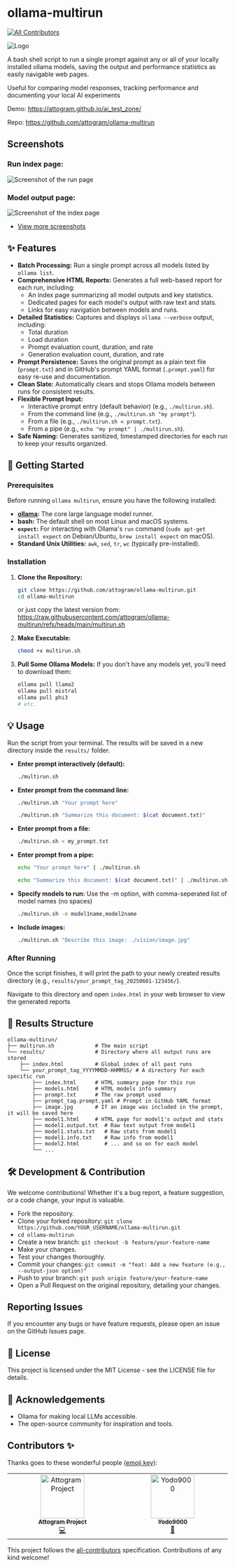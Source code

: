 # ollama-multirun
<!-- ALL-CONTRIBUTORS-BADGE:START - Do not remove or modify this section -->
[![All Contributors](https://img.shields.io/badge/all_contributors-2-orange.svg?style=flat-square)](#contributors-)
<!-- ALL-CONTRIBUTORS-BADGE:END -->

![Logo](docs/logo/logo-250.jpg)

A bash shell script to run a single prompt against any or all of your locally installed ollama models,
saving the output and performance statistics as easily navigable web pages.

Useful for comparing model responses, tracking performance
and documenting your local AI experiments

Demo: https://attogram.github.io/ai_test_zone/

Repo: https://github.com/attogram/ollama-multirun

## Screenshots

### Run index page:
![Screenshot of the run page](docs/screenshots/run.page.png)

### Model output page:
![Screenshot of the index page](docs/screenshots/model.page.png)

* [View more screenshots](docs/screenshots/README.md)


## ✨ Features

* **Batch Processing:** Run a single prompt across all models listed by `ollama list`.
* **Comprehensive HTML Reports:** Generates a full web-based report for each run, including:
    * An index page summarizing all model outputs and key statistics.
    * Dedicated pages for each model's output with raw text and stats.
    * Links for easy navigation between models and runs.
* **Detailed Statistics:** Captures and displays `ollama --verbose` output, including:
    * Total duration
    * Load duration
    * Prompt evaluation count, duration, and rate
    * Generation evaluation count, duration, and rate
* **Prompt Persistence:** Saves the original prompt as a plain text file (`prompt.txt`) and in GitHub's prompt YAML format (`.prompt.yaml`) for easy re-use and documentation.
* **Clean Slate:** Automatically clears and stops Ollama models between runs for consistent results.
* **Flexible Prompt Input:**
    * Interactive prompt entry (default behavior) (e.g., `./multirun.sh`).
    * From the command line (e.g., `./multirun.sh "my prompt"`).
    * From a file (e.g., `./multirun.sh < prompt.txt`).
    * From a pipe (e.g., `echo "my prompt" | ./multirun.sh`).
* **Safe Naming:** Generates sanitized, timestamped directories for each run to keep your results organized.

## 🚀 Getting Started

### Prerequisites

Before running `ollama multirun`, ensure you have the following installed:

* **[ollama](https://ollama.com/):** The core large language model runner.
* **bash:** The default shell on most Linux and macOS systems.
* **`expect`:** For interacting with Ollama's `run` command (`sudo apt-get install expect` on Debian/Ubuntu, `brew install expect` on macOS).
* **Standard Unix Utilities:** `awk`, `sed`, `tr`, `wc` (typically pre-installed).

### Installation

1.  **Clone the Repository:**
    ```bash
    git clone https://github.com/attogram/ollama-multirun.git
    cd ollama-multirun
    ```

    or just copy the latest version from: https://raw.githubusercontent.com/attogram/ollama-multirun/refs/heads/main/multirun.sh

2.  **Make Executable:**
    ```bash
    chmod +x multirun.sh
    ```
3.  **Pull Some Ollama Models:** If you don't have any models yet, you'll need to download them:
    ```bash
    ollama pull llama2
    ollama pull mistral
    ollama pull phi3
    # etc.
    ```

## 💡 Usage

Run the script from your terminal. The results will be saved in a new directory inside the `results/` folder.

- **Enter prompt interactively (default):**
    ```bash
    ./multirun.sh
    ```

-  **Enter prompt from the command line:**
    ```bash
    ./multirun.sh "Your prompt here"
    ```
    ```bash
    ./multirun.sh "Summarize this document: $(cat document.txt)"
    ```

- **Enter prompt from a file:**
    ```bash
    ./multirun.sh < my_prompt.txt
    ```

- **Enter prompt from a pipe:**
    ```bash
    echo "Your prompt here" | ./multirun.sh
    ```
    ```bash
    echo "Summarize this document: $(cat document.txt)" | ./multirun.sh
    ```

- **Specify models to run:**
    Use the -m option, with comma-seperated list of model names (no spaces) 
    ```bash
    ./multirun.sh -m model1name,model2name
    ```

- **Include images:**
    ```bash
    ./multirun.sh "Describe this image: ./vision/image.jpg"
    ```
    
### After Running

Once the script finishes, 
it will print the path to your newly created results directory (e.g., `results/your_prompt_tag_20250601-123456/`).

Navigate to this directory and open `index.html` in your web browser to view the generated reports

## 📂 Results Structure
```
ollama-multirun/
├── multirun.sh             # The main script
└── results/                # Directory where all output runs are stored
    ├── index.html          # Global index of all past runs
    └── your_prompt_tag_YYYYMMDD-HHMMSS/ # A directory for each specific run
        ├── index.html      # HTML summary page for this run
        ├── models.html     # HTML models info summary
        ├── prompt.txt      # The raw prompt used
        ├── prompt_tag.prompt.yaml # Prompt in GitHub YAML format
        ├── image.jpg       # If an image was included in the prompt, it will be saved here
        ├── model1.html     # HTML page for model1's output and stats
        ├── model1.output.txt  # Raw text output from model1
        ├── model1.stats.txt   # Raw stats from model1
        ├── model1.info.txt    # Raw info from model1
        ├── model2.html        # ... and so on for each model
        └── ...
```

## 🛠️ Development & Contribution

We welcome contributions! Whether it's a bug report, a feature suggestion, or a code change, your input is valuable.
* Fork the repository.
* Clone your forked repository: ```git clone https://github.com/YOUR_USERNAME/ollama-multirun.git```
* ```cd ollama-multirun```
* Create a new branch: ```git checkout -b feature/your-feature-name```
* Make your changes.
* Test your changes thoroughly.
* Commit your changes: ```git commit -m "feat: Add a new feature (e.g., --output-json option)"```
* Push to your branch: ```git push origin feature/your-feature-name```
* Open a Pull Request on the original repository, detailing your changes.

## Reporting Issues
If you encounter any bugs or have feature requests, please open an issue on the GitHub Issues page.

## 📜 License
This project is licensed under the MIT License - see the LICENSE file for details.

## 🙏 Acknowledgements
* Ollama for making local LLMs accessible.
* The open-source community for inspiration and tools.

## Contributors ✨

Thanks goes to these wonderful people ([emoji key](https://allcontributors.org/docs/en/emoji-key)):

<!-- ALL-CONTRIBUTORS-LIST:START - Do not remove or modify this section -->
<!-- prettier-ignore-start -->
<!-- markdownlint-disable -->
<table>
  <tbody>
    <tr>
      <td align="center" valign="top" width="14.28%"><a href="https://attogram.github.io/"><img src="https://avatars.githubusercontent.com/u/8653063?v=4?s=100" width="100px;" alt="Attogram Project"/><br /><sub><b>Attogram Project</b></sub></a><br /><a href="https://github.com/attogram/ollama-multirun/commits?author=attogram" title="Code">💻</a></td>
      <td align="center" valign="top" width="14.28%"><a href="https://github.com/Yodo9000"><img src="https://avatars.githubusercontent.com/u/156250481?v=4?s=100" width="100px;" alt="Yodo9000"/><br /><sub><b>Yodo9000</b></sub></a><br /><a href="https://github.com/attogram/ollama-multirun/issues?q=author%3AYodo9000" title="Bug reports">🐛</a></td>
    </tr>
  </tbody>
</table>

<!-- markdownlint-restore -->
<!-- prettier-ignore-end -->

<!-- ALL-CONTRIBUTORS-LIST:END -->

This project follows the [all-contributors](https://github.com/all-contributors/all-contributors) specification. Contributions of any kind welcome!